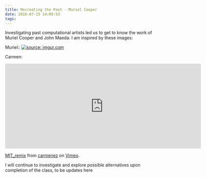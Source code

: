 ```yaml
---
title: Recreating the Past - Muriel Cooper
date: 2016-07-15 14:05:53
tags:
---
```



Investigating past computational artists led us to get to know the work of Muriel Cooper and John Maeda.  I am inspired by these images: 

Muriel::
<a href="http://imgur.com/xOcV6A5"><img src="http://i.imgur.com/xOcV6A5.jpg" title="source: imgur.com" /></a>


Carmen:
<iframe src="https://player.vimeo.com/video/176864468" width="640" height="277" frameborder="0" webkitallowfullscreen mozallowfullscreen allowfullscreen></iframe>
<p><a href="https://vimeo.com/176864468">MIT_remix</a> from <a href="https://vimeo.com/carmenez">carmenez</a> on <a href="https://vimeo.com">Vimeo</a>.</p>

I will continue to investigate and explore possible alternatives upon completion of the class, to be updates here